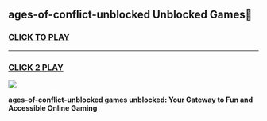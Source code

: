 
## ages-of-conflict-unblocked Unblocked Games👋
<h3>
<a href="https://news.freeplayer.one?title=ages-of-conflict-unblocked&ref=16F">CLICK TO PLAY</a></h3>
<hr>

<h3>
<a href="https://news.freeplayer.one?title=ages-of-conflict-unblocked&ref=16F">CLICK 2 PLAY</a>
  
</h3>

<a href="https://news.freeplayer.one?title=ages-of-conflict-unblocked&ref=16F/"><img src="https://clearcache.store/games.png"></a>


**ages-of-conflict-unblocked games unblocked: Your Gateway to Fun and Accessible Online Gaming**
